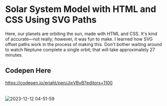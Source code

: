 # Solar System Model with HTML and CSS Using SVG Paths
Here, our planets are orbiting the sun, made with HTML and CSS. It's kind of accurate—not really; however, it was fun to make. I learned how SVG offset paths work in the process of making this. Don't bother waiting around to watch Neptune complete a single orbit; that will take approximately 27 minutes.

## Codepen Here
https://codepen.io/eriaht/pen/JjxVByB?editors=1100
<br/>
<br/>
<br/>
![2023-12-12 04-51-59](https://github.com/eriaht/solar-system/assets/44909814/e05a7f45-58bf-4aa1-8eab-8a0473c3efda)

